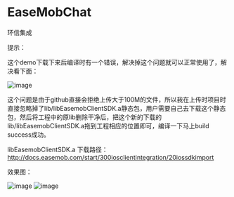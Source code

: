 # EaseMobChat
环信集成

提示：

  这个demo下载下来后编译时有一个错误，解决掉这个问题就可以正常使用了，解决看下面：
  
  ![image](https://github.com/xiayuanquan/EaseMobChat/blob/master/EaseMobChat/screenshots/lib.png)
  
  这个问题是由于github直接会拒绝上传大于100M的文件，所以我在上传时项目时直接忽略掉了lib/libEasemobClientSDK.a静态包，用户需要自己去下载这个静态包，然后将工程中的原lib删除干净后，把这个新的下载的lib/libEasemobClientSDK.a拖到工程相应的位置即可，编译一下马上build success成功。
  
  libEasemobClientSDK.a 下载路径：http://docs.easemob.com/start/300iosclientintegration/20iossdkimport
  
  
效果图：
  
  ![image](https://github.com/xiayuanquan/EaseMobChat/blob/master/EaseMobChat/screenshots/chat1.png)
  ![image](https://github.com/xiayuanquan/EaseMobChat/blob/master/EaseMobChat/screenshots/chat2.png)
  
       
